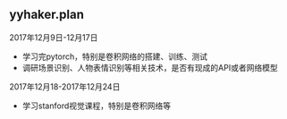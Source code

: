 yyhaker.plan
----------
2017年12月9日-12月17日 
 - 学习完pytorch，特别是卷积网络的搭建、训练、测试
 - 调研场景识别、人物表情识别等相关技术，是否有现成的API或者网络模型
  
2017年12月18-2017年12月24日
 - 学习stanford视觉课程，特别是卷积网络等